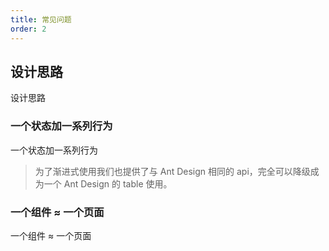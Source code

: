 ```yaml
---
title: 常见问题
order: 2
---
```


## 设计思路

设计思路

### 一个状态加一系列行为

一个状态加一系列行为

> 为了渐进式使用我们也提供了与 Ant Design 相同的 api，完全可以降级成为一个 Ant Design 的 table 使用。

### 一个组件 ≈ 一个页面

一个组件 ≈ 一个页面
